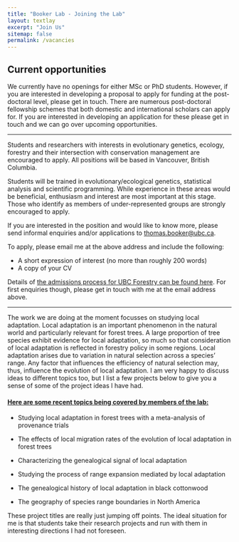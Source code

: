 ```yaml
---
title: "Booker Lab - Joining the Lab"
layout: textlay
excerpt: "Join Us"
sitemap: false
permalink: /vacancies
---
```


## **Current opportunities**

We currently have no openings for either MSc or PhD students. However, if you are interested in developing a proposal to apply for funding at the  post-doctoral level, please get in touch. There are numerous post-doctoral fellowship schemes that both domestic and international scholars can apply for. If you are interested in developing an application for these please get in touch and we can go over upcoming opportunities. 

______

Students and researchers with interests in evolutionary genetics, ecology, forestry and their intersection with conservation management are encouraged to apply. All positions will be based in Vancouver, British Columbia.

Students will be trained in evolutionary/ecological genetics, statistical analysis and scientific programming. While experience in these areas would be beneficial, enthusiasm and interest are most important at this stage. Those who identify as members of under-represented groups are strongly encouraged to apply.

If you are interested in the position and would like to know more, please send informal enquiries and/or applications to thomas.booker@ubc.ca.

To apply, please email me at the above address and include the following:
* A short expression of interest (no more than roughly 200 words)
* A copy of your CV

Details of [the admissions process for UBC Forestry can be found here](https://forestry.ubc.ca/future-students/graduate/). For first enquiries though, please get in touch with me at the email address above.

_______

The work we are doing at the moment focusses on studying local adaptation. Local adaptation is an important phenomenon in the natural world and particularly relevant for forest trees. A large proportion of tree species exhibit evidence for local adaptation, so much so that consideration of local adaptation is reflected in forestry policy in some regions. Local adaptation arises due to variation in natural selection across a species’ range. Any factor that influences the efficiency of natural selection may, thus, influence the evolution of local adaptation. I am very happy to discuss ideas to different topics too, but I list a few projects below to give you a sense of some of the project ideas I have had.

#### **<ins>Here are some recent topics being covered by members of the lab:</ins>**

* Studying local adaptation in forest trees with a meta-analysis of provenance trials

* The effects of local migration rates of the evolution of local adaptation in forest trees

* Characterizing the genealogical signal of local adaptation

* Studying the process of range expansion mediated by local adaptation

* The genealogical history of local adaptation in black cottonwood

* The geography of species range boundaries in North America

These project titles are really just jumping off points. The ideal situation for me is that students take their research projects and run with them in interesting directions I had not foreseen.
